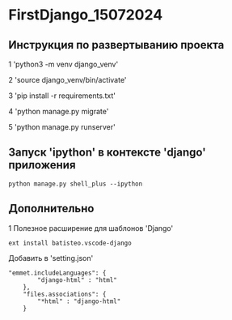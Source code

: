 # FirstDjango_15072024

## Инструкция по развертыванию проекта

1 'python3 -m venv django_venv'

2 'source django_venv/bin/activate'

3 'pip install -r requirements.txt'

4 'python manage.py migrate'

5 'python manage.py runserver'

## Запуск 'ipython' в контексте 'django' приложения
```
python manage.py shell_plus --ipython
```


## Дополнительно 

1 Полезное расширение для шаблонов 'Django'
```
ext install batisteo.vscode-django
```

Добавить в 'setting.json'
```
"emmet.includeLanguages": {
        "django-html" : "html"
    },
    "files.associations": {
        "*html" : "django-html"
    }
```